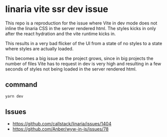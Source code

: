 # linaria vite ssr dev issue

This repo is a reproduction for the issue where Vite in dev mode does not inline the linaria CSS in the server rendered html.
The styles kicks in only after the react hydration and the vite runtime kicks in.

This results in a very bad flicker of the UI from a state of no styles to a state where styles are actually loaded.

This becomes a big issue as the project grows, since in big projects the number of files Vite has to request in dev is very high and resulting in a few seconds of styles not being loaded in the server rendered html.

## command

```sh
yarn dev
```

## Issues

- https://github.com/callstack/linaria/issues/1404
- https://github.com/Anber/wyw-in-js/issues/78
